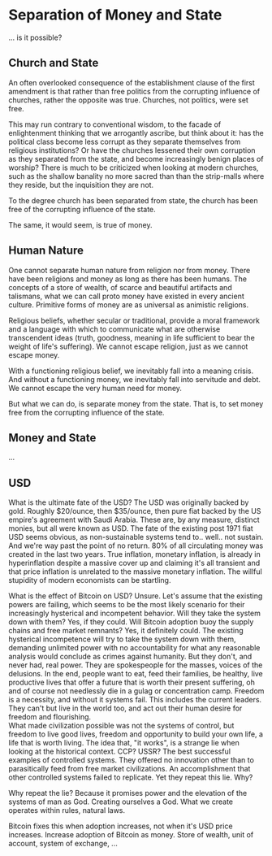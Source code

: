 # Separation of Money and State
...
is it possible?


## Church and State

An often overlooked consequence
 of the establishment clause of the
 first amendment
 is that rather than free politics from
 the corrupting influence of churches,
 rather the opposite was true.
Churches, not politics, were set free.

This may run contrary to conventional
 wisdom, to the facade of enlightenment
 thinking that we arrogantly ascribe,
 but think about it: has the
 political class become less corrupt 
 as they separate themselves from religious
 institutions?
Or have the churches lessened their
 own corruption as they separated
 from the state, and become increasingly 
 benign places of worship?
There is much to be criticized when looking
 at modern churches, such as the
 shallow banality no more sacred than
 than the strip-malls where they reside, 
 but the
 inquisition
 they are not.

To the degree church has been separated from
 state, the church has been free of the
 corrupting influence of the state.

The same, it would seem, is true of money.




## Human Nature 

One cannot separate human nature from religion
 nor from money.
There have been religions and money
 as long as there has
 been humans.
The concepts of a store of wealth, of
 scarce and beautiful artifacts and talismans,
 what we can call
 proto money 
 have existed in every ancient culture.
Primitive forms of money are as universal as
 animistic
 religions.

Religious beliefs, whether secular or traditional,
 provide a moral framework and a language
 with which to communicate what are
 otherwise transcendent ideas
 (truth, goodness, meaning in life sufficient
 to bear the weight of life's suffering).
We cannot escape religion, 
 just as we cannot escape money.

With a functioning religious belief, 
 we inevitably fall into a meaning crisis.
And without a functioning money,
 we inevitably fall into servitude and debt.
We cannot escape the very human need
 for money.

But what we can do, is separate money
 from the state.
That is, to set money free from the
 corrupting influence of the state.


## Money and State

...



## USD
What is the ultimate fate of the USD?
The USD was originally backed by gold.
Roughly $20/ounce, then $35/ounce,
 then pure fiat backed by the
 US empire's agreement with Saudi Arabia. 
These are, by any measure, distinct monies,
 but all were known as USD.
The fate of the existing
 post 1971 fiat USD seems obvious,
 as non-sustainable systems tend to.. 
 well.. not sustain. 
And we're way past the point of no return. 
80% of all circulating money was created
 in the last two years. 
True inflation, monetary inflation, 
 is already in hyperinflation
 despite a massive cover up and
 claiming it's all transient and that
 price inflation is unrelated to the 
 massive monetary inflation.
The willful stupidity of modern economists 
 can be startling.

What is the effect of Bitcoin on USD?
Unsure. Let's assume that the existing powers are failing, which seems to be the most likely scenario for their increasingly hysterical and incompetent behavior. Will they take the system down with them? Yes, if they could. Will Bitcoin adoption buoy the supply chains and free market remnants? Yes, it definitely could.
The existing hysterical incompetence will try to take the system down with them, demanding unlimited power with no accountability for what any reasonable analysis would conclude as crimes against humanity. But they don't, and never had, real power. They are spokespeople for the masses, voices of the delusions.
In the end, people want to eat, feed their families, be healthy, live productive lives that offer a future that is worth their present suffering, oh and of course not needlessly die in a gulag or concentration camp. Freedom is a necessity, and without it systems fail. 
This includes the current leaders. They can't but live in the world too, and act out their human desire for freedom and flourishing.  
What made civilization possible was not the systems of control, but freedom to live good lives, freedom and opportunity to build your own life, a life that is worth living. 
The idea that, "it works", is a strange lie when looking at the historical context. CCP? USSR? The best successful examples of controlled systems. They offered no innovation other than to parasitically feed from free market civilizations. An accomplishment that other controlled systems failed to replicate. Yet they repeat this lie. Why?

Why repeat the lie?
Because it promises power and the elevation of the systems of man as God. Creating ourselves a God. What we create operates within rules, natural laws.

Bitcoin fixes this when adoption increases,
 not when it's USD price increases. 
Increase adoption of Bitcoin as money. 
Store of wealth, unit of account, 
 system of exchange, ...

